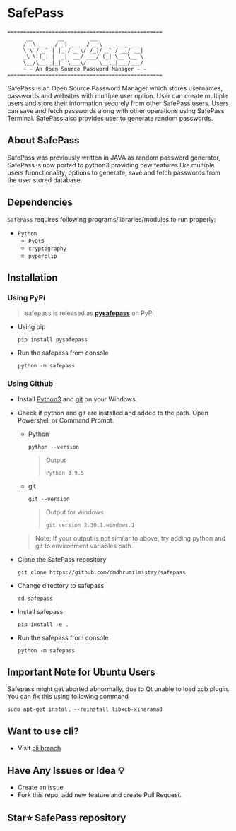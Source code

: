 # SafePass

```
=================================================
      __        __        ___              
     / _\ __ _ / _| ___  / _ \__ _ ___ ___ 
     \ \ / _` | |_ / _ \/ /_)/ _` / __/ __|
     _\ \ (_| |  _|  __/ ___/ (_| \__ \__ \
     \__/\__,_|_|  \___\/    \__,_|___/___/
     ~ ~ An Open Source Password Manager ~ ~
================================================= 
```

SafePass is an Open Source Password Manager which stores usernames, passwords and websites with multiple user option. User can create multiple users and store their information securely from other SafePass users. Users can save and fetch passwords along with other operations using SafePass Terminal. SafePass also provides user to generate random passwords.

## About SafePass

SafePass was previously written in JAVA as random password generator, SafePass is now ported to python3 providing new features like multiple users funnctionality, options to generate, save and fetch passwords from the user stored database. 


## Dependencies
`SafePass` requires following programs/libraries/modules to run properly:
  - `Python`
    - `PyQt5`
    - `cryptography`
    - `pyperclip`

## Installation

### Using PyPi

> safepass is released as [**pysafepass**](https://pypi.org/project/PySafePass/1.0.2/) on PyPi 
- Using pip
  ```
  pip install pysafepass
  ```

- Run the safepass from console
  ```
  python -m safepass
  ```
  

### Using Github

- Install [Python3](https://www.python.org/) and [git](https://git-scm.com/) on your Windows.

- Check if python and git are installed and added to the path. Open Powershell or Command Prompt.
  - Python
    ```
    python --version
    ```
    > Output
    > ```
    > Python 3.9.5
    > ```

  - git 
    ```
    git --version
    ```
    > Output for windows
    > ```
    > git version 2.30.1.windows.1
    > ```
  
  > Note: If your output is not similar to above, try adding python and git to environment variables path.

- Clone the SafePass repository 
  ```
  git clone https://github.com/dmdhrumilmistry/safepass
  ```
  
- Change directory to safepass
  ```
  cd safepass
  ```
  
- Install safepass
  ```
  pip install -e .
  ```
  
- Run the safepass from console
  ```
  python -m safepass
  ```

## Important Note for Ubuntu Users

Safepass might get aborted abnormally, due to Qt unable to load xcb plugin. You can fix this using following command
```
sudo apt-get install --reinstall libxcb-xinerama0
```

## Want to use cli?

- Visit [cli branch](https://github.com/dmdhrumilmistry/SafePass/tree/cli)
 
## Have Any Issues or Idea 💡

- Create an issue
- Fork this repo, add new feature and create Pull Request. 


## Star⭐ SafePass repository
